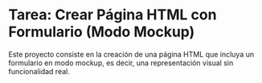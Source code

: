 # Tarea: Crear Página HTML con Formulario (Modo Mockup)

Este proyecto consiste en la creación de una página HTML que incluya un formulario en modo mockup, es decir, una representación visual sin funcionalidad real.